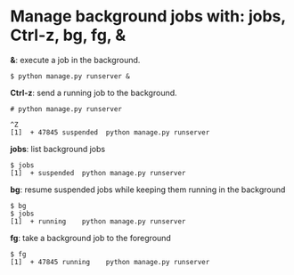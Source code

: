 # Manage background jobs with: jobs, Ctrl-z, bg, fg, &

**&**: execute a job in the background.

```
$ python manage.py runserver &
```

**Ctrl-z**: send a running job to the background.

```
# python manage.py runserver

^Z
[1]  + 47845 suspended  python manage.py runserver
```

**jobs**: list background jobs

```
$ jobs
[1]  + suspended  python manage.py runserver
```

**bg**: resume suspended jobs while keeping them running in the background

```
$ bg
$ jobs
[1]  + running    python manage.py runserver
```

**fg**: take a background job to the foreground

```
$ fg
[1]  + 47845 running    python manage.py runserver
```
